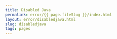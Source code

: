 ```yaml
---
title: Disabled Java
permalink: error/{{ page.fileSlug }}/index.html
layout: error/disabledjava.html
slug: disabledjava
tags: pages
---
```




